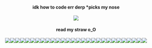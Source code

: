 <h4 align="center">idk how to code err derp *picks my nose</h4>

<p align="center"> <image src="8a22f273635e17d1fab3d9d4954953cc.gif">
<h4 align="center">read my straw o_O</h4>
<p align="center"> <image src="yaoi.jpg"><image src="re4logo.gif"><image src="re4.png"><image src="leon.webp"><image src="stars.webp"><image src="wesker.webp"><image src="silenthill.jpg"><image src="silenthill3.gif"><image src="daeho.webp"><image src="thanos.webp"><image src="i love yaoi.png"><image src="oh god.gif"><image src="funger.png"><image src="cahara.png"><image src="ragnvaldr.png"><image src="enki.png"><image src="darce.png"><image src="levi.png"><image src="untildawn.gif"><image src="chris.gif"><image src="josh.png"><image src="drama.webp"><image src="bauhaus.png"><image src="siouxsie.webp"><image src="specimen.png"><image src="cure.png"><image src="donnie.webp"><image src="fight club.webp">
